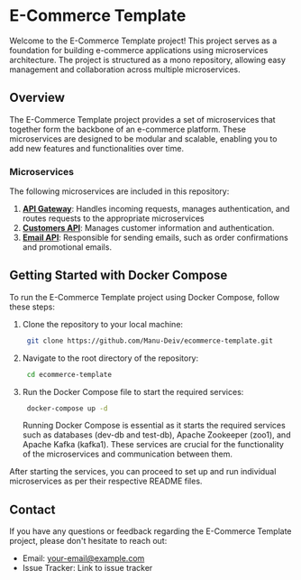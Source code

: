 # E-Commerce Template

Welcome to the E-Commerce Template project! This project serves as a foundation for building e-commerce applications using microservices architecture. The project is structured as a mono repository, allowing easy management and collaboration across multiple microservices.

## Overview

The E-Commerce Template project provides a set of microservices that together form the backbone of an e-commerce platform. These microservices are designed to be modular and scalable, enabling you to add new features and functionalities over time.

### Microservices

The following microservices are included in this repository:

1. [**API Gateway**]((api-gateway/README.md)): Handles incoming requests, manages authentication, and routes requests to the appropriate microservices
2. [**Customers API**](customers-service/README.md): Manages customer information and authentication.
3. [**Email API**](notification-service/README.md): Responsible for sending emails, such as order confirmations and promotional emails. 

## Getting Started with Docker Compose

To run the E-Commerce Template project using Docker Compose, follow these steps:

1. Clone the repository to your local machine:

   ```bash
    git clone https://github.com/Manu-Deiv/ecommerce-template.git
   ```
2. Navigate to the root directory of the repository:
    ```bash	
     cd ecommerce-template
    ```
3. Run the Docker Compose file to start the required services:
    ```bash
     docker-compose up -d
    ```
    Running Docker Compose is essential as it starts the required services such as databases (dev-db and test-db), Apache Zookeeper (zoo1), and Apache Kafka (kafka1). These services are crucial for the functionality of the microservices and communication between them.

After starting the services, you can proceed to set up and run individual microservices as per their respective README files.



## Contact

If you have any questions or feedback regarding the E-Commerce Template project, please don't hesitate to reach out:

- Email: your-email@example.com
- Issue Tracker: Link to issue tracker
